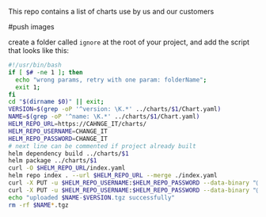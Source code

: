 This repo contains a list of charts use by us and our customers

#push images

create a folder called `ignore` at the root of your project, and add the script that looks like this:
```bash
#!/usr/bin/bash
if [ $# -ne 1 ]; then
  echo "wrong params, retry with one param: folderName";
  exit 1;
fi
cd "$(dirname $0)" || exit;
VERSION=$(grep -oP '^version: \K.*' ../charts/$1/Chart.yaml)
NAME=$(grep -oP '^name: \K.*' ../charts/$1/Chart.yaml)
HELM_REPO_URL=https://CAHNGE_IT/charts/
HELM_REPO_USERNAME=CHANGE_IT
HELM_REPO_PASSWORD=CHANGE_IT
# next line can be commented if project already built
helm dependency build ../charts/$1
helm package ../charts/$1
curl -O $HELM_REPO_URL/index.yaml
helm repo index . --url $HELM_REPO_URL --merge ./index.yaml
curl -X PUT -u $HELM_REPO_USERNAME:$HELM_REPO_PASSWORD --data-binary "@index.yaml" $HELM_REPO_URL/index.yaml
curl -X PUT -u $HELM_REPO_USERNAME:$HELM_REPO_PASSWORD --data-binary "@$NAME-$VERSION.tgz" $HELM_REPO_URL/$NAME-$VERSION.tgz
echo "uploaded $NAME-$VERSION.tgz successfully"
rm -rf $NAME*.tgz
```


